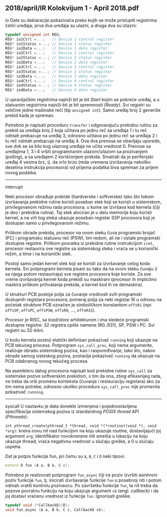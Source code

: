2018/april/IR Kolokvijum 1 - April 2018.pdf
--------------------------------------------------------------------------------
io
Date su deklaracije pokazivača preko kojih se može pristupiti registrima četiri uređaja; prva
dva uređaja su ulazni, a druga dva su izlazni:

```cpp
typedef unsigned int REG;
REG* io1Ctrl =...;   // Device 1 control register
REG* io1Status =...; // Device 1 status register
REG* io1Data =...;   // Device 1 data register
REG* io2Ctrl =...;   // Device 2 control register
REG* io2Status =...; // Device 2 status register
REG* io2Data =...;   // Device 2 data register
REG* io3Ctrl =...;   // Device 3 control register
REG* io3Status =...; // Device 3 status register
REG* io3Data =...;   // Device 3 data register
REG* io4Ctrl =...;   // Device 4 control register
REG* io4Status =...; // Device 4 status register
REG* io4Data =...;   // Device 4 data register
```
U upravljačkim registrima najniži bit je bit *Start* kojim se pokreće uređaj, a u statusnim
registrima najniži bit je bit spremnosti (*Ready*). Svi registri su veličine jedne mašinske reči
(tip `unsigned int`). Samo uređaj broj 2 generiše prekid kada je spreman.

Potrebno je napisati proceduru `transfer` i odgovarajuću prekidnu rutinu za prekid sa uređaja
broj 2 koja učitava po jednu reč sa uređaja 1 i tu reč odmah prebacuje na uređaj 3, odnosno
učitava po jednu reč sa uređaja 2 i tu reč odmah prebacuje na uređaj 4. Ova dva prenosa se
obavljaju uporedo, sve dok se sa bilo kog ulaznog uređaja ne učita vrednost 0. Prenose sa
uređajima 1, 3 i 4 vršiti programiranim ulazom/izlazom sa prozivanjem (*polling*), a sa
uređajem 2 korišćenjem prekida. Smatrati da je periferijski uređaj 4 veoma brz, tj. da vrlo
brzo (reda vremena izvršavanja nekoliko desetina instrukcija procesora) od prijema podatka
biva spreman za prijem novog podatka.


--------------------------------------------------------------------------------
interrupt

Neki procesor obrađuje prekide (hardverske i softverske) tako što tokom izvršavanja prekidne
rutine koristi poseban stek koji se koristi u sistemskom, privilegovanom režimu rada
procesora, u kome se izvršava kod kernela (čiji je deo i prekidna rutina).
Taj stek alociran je u delu memorije koju koristi kernel, a na vrh tog steka ukazuje poseban registar SSP procesora
koji je dostupan samo u privilegovanom režimu.

Prilikom obrade prekida, procesor na ovom steku čuva programski brojač (PC) i programsku
statusnu reč (PSW), tim redom, ali ne i ostale programski dostupne registre. Prilikom povratka
iz prekidne rutine instrukcijom `iret`, procesor restaurira ove registre sa sistemskog steka i
vraća se u korisnički režim, a time i na korisnički stek.

Postoji samo jedan kernel stek koji se koristi za izvršavanje celog koda kernela. Svi
potprogrami kernela pisani su tako da na ovom steku čuvaju (i sa njega potom restauriraju)
sve registre procesora koje koriste. Za sve vreme izvršavanja kernel koda prekidi su maskirani
(procesor ih implicitno maskira prilikom prihvatanja prekida, a kernel kod ih ne demaskira).

U strukturi PCB postoje polja za čuvanje vrednosti svih programski dostupnih registara
procesora;  pomeraj polja za neki registar R*i* u odnosu na početak strukture PCB označen je
simboličkom konstantom `offsRi` (npr. `offsSP`, `offsPC`, `offsPSW`, `offsR0`, ..., `offsR31`).

Procesor je RISC, sa *load/store* arhitekturom i ima sledeće programski dostupne registre: 32
registra opšte namene (R0..R31), SP, PSW i PC. Svi registri su 32-bitni.

U kodu kernela postoji statički definisan pokazivač `running` koji ukazuje na PCB tekućeg
procesa. Potprogram `sys_call_proc`, koji nema argumente, realizuje obradu sistemskog
poziva, kao i raspoređivanje, tako što, nakon obrade samog sisteskog poziva, postavlja
pokazivač `running` da ukazuje na PCB odabranog novog tekućeg procesa.

Na asembleru datog procesora napisati kod prekidne rutine `sys_call` za sistemske pozive
softverskim prekidom, s tim da ona, zbog efikasnijeg rada, ne treba da vrši promenu konteksta
(čuvanje i restauraciju registara) ako za tim nema potrebe, odnosno ukoliko procedura
`sys_call_proc` nije promenila pokazivač `running`.


--------------------------------------------------------------------------------
syscall
U nastavku je data donekle izmenjena i pojednostavljena specifikacija sistemskog poziva iz
standardnog *POSIX thread* API (*Pthreads*):

`int pthread_create(pthread_t *thread, void *(*routine)(void *), void *arg)`:
kreira novu nit nad funkcijom na koju ukazuje routine, dostavljajući joj argument `arg`;
identifikator novokreirane niti smešta u lokaciju na koju ukazuje thread;  vraća negativnu
vrednost u slučaju greške, a 0 u slučaju uspeha.

Dat je potpis funkcije fun, pri čemu su `A`, `B`, `C` i `D` neki tipovi:
```cpp
extern D fun (A a, B b, C c);
```

Potrebno je realizovati potprogram `fun_async` čiji će poziv izvršiti asinhroni poziv funkcije
`fun`, tj. inicirati izvršavanje funkcije `fun` u posebnoj niti i potom odmah vratiti kontrolu
pozivaocu. Po završetku funkcije `fun`, ta nit treba da pozove povratnu funkciju na koju
ukazuje argument `cb` (engl. *callback*) i da joj dostavi vraćenu vrednost iz funkcije `fun`.
Ignorisati greške.

```cpp
typedef void (*CallbackD)(D);
void fun_async (A a, B b, C c, CallbackD cb);
```

